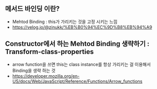 ## 메서드 바인딩 이란?
- Mehtod Binding : this가 가리키는 것을 고정 시키는 느낌
- https://velog.io/@zinukk/%EB%B0%94%EC%9D%B8%EB%94%A9

## Constructor에서 하는 Mehtod Binding 생략하기 : Transform-class-properties
-  arrow function을 쓰면 this는 class instance를 항상 가리키는 걸 이용해서 Binding을 생략 하는 것
-  https://developer.mozilla.org/en-US/docs/Web/JavaScript/Reference/Functions/Arrow_functions
